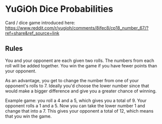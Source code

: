 # YuGiOh Dice Probabilities

Card / dice game introduced here: https://www.reddit.com/r/yugioh/comments/8ifec8/cp18_number_67/?ref=share&ref_source=link

## Rules

You and your opponent are each given two rolls. The numbers from each roll will be added together. You win the game if you have fewer points than your opponent.

As an advantage, you get to change the number from one of your opponent's rolls to 7. Ideally you'd choose the lower number since that would make a bigger difference and give you a greater chance of winning.

Example game: you roll a 4 and a 5, which gives you a total of 9. Your opponent rolls a 1 and a 5. Now you can take the lower number 1 and change that into a 7. This gives your opponent a total of 12, which means that you win the game.